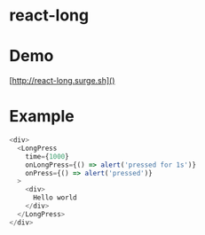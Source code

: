# react-long

# Demo

[http://react-long.surge.sh]()

# Example

```js
<div>
  <LongPress
    time={1000}
    onLongPress={() => alert('pressed for 1s')}
    onPress={() => alert('pressed')}
  >
    <div>
      Hello world
    </div>
  </LongPress>
</div>
```
